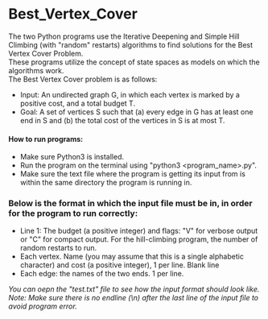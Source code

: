 # Best_Vertex_Cover
The two Python programs use the Iterative Deepening and Simple Hill Climbing (with "random" restarts) algorithms to find solutions for the Best Vertex Cover Problem.  
These programs utilize the concept of state spaces as models on which the algorithms work.  
The Best Vertex Cover problem is as follows:
- Input: An undirected graph G, in which each vertex is marked by a positive cost, and a total budget T.
- Goal: A set of vertices S such that (a) every edge in G has at least one end in S and (b) the total cost of the vertices in S is at most T.

#### How to run programs:
- Make sure Python3 is installed.
- Run the program on the terminal using "python3 <program_name>.py".
- Make sure the text file where the program is getting its input from is within the same directory the program is running in.

### Below is the format in which the input file must be in, in order for the program to run correctly:
- Line 1: The budget (a positive integer) and flags: "V" for verbose output or "C" for compact output. For the hill-climbing program, the number of random restarts to run.
- Each vertex. Name (you may assume that this is a single alphabetic character) and cost (a positive integer), 1 per line.
Blank line
- Each edge: the names of the two ends. 1 per line.

_You can oepn the "test.txt" file to see how the input format should look like._  
_Note: Make sure there is no endline (\n) after the last line of the input file to avoid program error._
